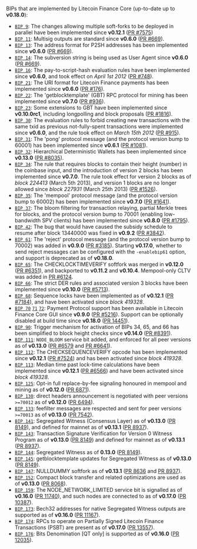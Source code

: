 BIPs that are implemented by Litecoin Finance Core (up-to-date up to **v0.18.0**):

* [`BIP 9`](https://github.com/litecoinfinance/bips/blob/master/bip-0009.mediawiki): The changes allowing multiple soft-forks to be deployed in parallel have been implemented since **v0.12.1**  ([PR #7575](https://github.com/mraksoll4/litecoinfinance/pull/7575))
* [`BIP 11`](https://github.com/litecoinfinance/bips/blob/master/bip-0011.mediawiki): Multisig outputs are standard since **v0.6.0** ([PR #669](https://github.com/mraksoll4/litecoinfinance/pull/669)).
* [`BIP 13`](https://github.com/litecoinfinance/bips/blob/master/bip-0013.mediawiki): The address format for P2SH addresses has been implemented since **v0.6.0** ([PR #669](https://github.com/mraksoll4/litecoinfinance/pull/669)).
* [`BIP 14`](https://github.com/litecoinfinance/bips/blob/master/bip-0014.mediawiki): The subversion string is being used as User Agent since **v0.6.0** ([PR #669](https://github.com/mraksoll4/litecoinfinance/pull/669)).
* [`BIP 16`](https://github.com/litecoinfinance/bips/blob/master/bip-0016.mediawiki): The pay-to-script-hash evaluation rules have been implemented since **v0.6.0**, and took effect on *April 1st 2012* ([PR #748](https://github.com/mraksoll4/litecoinfinance/pull/748)).
* [`BIP 21`](https://github.com/litecoinfinance/bips/blob/master/bip-0021.mediawiki): The URI format for Litecoin Finance payments has been implemented since **v0.6.0** ([PR #176](https://github.com/mraksoll4/litecoinfinance/pull/176)).
* [`BIP 22`](https://github.com/litecoinfinance/bips/blob/master/bip-0022.mediawiki): The 'getblocktemplate' (GBT) RPC protocol for mining has been implemented since **v0.7.0** ([PR #936](https://github.com/mraksoll4/litecoinfinance/pull/936)).
* [`BIP 23`](https://github.com/litecoinfinance/bips/blob/master/bip-0023.mediawiki): Some extensions to GBT have been implemented since **v0.10.0rc1**, including longpolling and block proposals ([PR #1816](https://github.com/mraksoll4/litecoinfinance/pull/1816)).
* [`BIP 30`](https://github.com/litecoinfinance/bips/blob/master/bip-0030.mediawiki): The evaluation rules to forbid creating new transactions with the same txid as previous not-fully-spent transactions were implemented since **v0.6.0**, and the rule took effect on *March 15th 2012* ([PR #915](https://github.com/mraksoll4/litecoinfinance/pull/915)).
* [`BIP 31`](https://github.com/litecoinfinance/bips/blob/master/bip-0031.mediawiki): The 'pong' protocol message (and the protocol version bump to 60001) has been implemented since **v0.6.1** ([PR #1081](https://github.com/mraksoll4/litecoinfinance/pull/1081)).
* [`BIP 32`](https://github.com/litecoinfinance/bips/blob/master/bip-0032.mediawiki): Hierarchical Deterministic Wallets has been implemented since **v0.13.0** ([PR #8035](https://github.com/mraksoll4/litecoinfinance/pull/8035)).
* [`BIP 34`](https://github.com/litecoinfinance/bips/blob/master/bip-0034.mediawiki): The rule that requires blocks to contain their height (number) in the coinbase input, and the introduction of version 2 blocks has been implemented since **v0.7.0**. The rule took effect for version 2 blocks as of *block 224413* (March 5th 2013), and version 1 blocks are no longer allowed since *block 227931* (March 25th 2013) ([PR #1526](https://github.com/mraksoll4/litecoinfinance/pull/1526)).
* [`BIP 35`](https://github.com/litecoinfinance/bips/blob/master/bip-0035.mediawiki): The 'mempool' protocol message (and the protocol version bump to 60002) has been implemented since **v0.7.0** ([PR #1641](https://github.com/mraksoll4/litecoinfinance/pull/1641)).
* [`BIP 37`](https://github.com/litecoinfinance/bips/blob/master/bip-0037.mediawiki): The bloom filtering for transaction relaying, partial Merkle trees for blocks, and the protocol version bump to 70001 (enabling low-bandwidth SPV clients) has been implemented since **v0.8.0** ([PR #1795](https://github.com/mraksoll4/litecoinfinance/pull/1795)).
* [`BIP 42`](https://github.com/litecoinfinance/bips/blob/master/bip-0042.mediawiki): The bug that would have caused the subsidy schedule to resume after block 13440000 was fixed in **v0.9.2** ([PR #3842](https://github.com/mraksoll4/litecoinfinance/pull/3842)).
* [`BIP 61`](https://github.com/litecoinfinance/bips/blob/master/bip-0061.mediawiki): The 'reject' protocol message (and the protocol version bump to 70002) was added in **v0.9.0** ([PR #3185](https://github.com/mraksoll4/litecoinfinance/pull/3185)). Starting **v0.17.0**, whether to send reject messages can be configured with the `-enablebip61` option, and support is deprecated as of **v0.18.0**.
* [`BIP 65`](https://github.com/litecoinfinance/bips/blob/master/bip-0065.mediawiki): The CHECKLOCKTIMEVERIFY softfork was merged in **v0.12.0** ([PR #6351](https://github.com/mraksoll4/litecoinfinance/pull/6351)), and backported to **v0.11.2** and **v0.10.4**. Mempool-only CLTV was added in [PR #6124](https://github.com/mraksoll4/litecoinfinance/pull/6124).
* [`BIP 66`](https://github.com/litecoinfinance/bips/blob/master/bip-0066.mediawiki): The strict DER rules and associated version 3 blocks have been implemented since **v0.10.0** ([PR #5713](https://github.com/mraksoll4/litecoinfinance/pull/5713)).
* [`BIP 68`](https://github.com/litecoinfinance/bips/blob/master/bip-0068.mediawiki): Sequence locks have been implemented as of **v0.12.1**  ([PR #7184](https://github.com/mraksoll4/litecoinfinance/pull/7184)), and have been activated since *block 419328*.
* [`BIP 70`](https://github.com/litecoinfinance/bips/blob/master/bip-0070.mediawiki) [`71`](https://github.com/litecoinfinance/bips/blob/master/bip-0071.mediawiki) [`72`](https://github.com/litecoinfinance/bips/blob/master/bip-0072.mediawiki): Payment Protocol support has been available in Litecoin Finance Core GUI since **v0.9.0** ([PR #5216](https://github.com/mraksoll4/litecoinfinance/pull/5216)). Support can be optionally disabled at build time since **v0.18.0** ([PR 14451](https://github.com/mraksoll4/litecoinfinance/pull/14451)).
* [`BIP 90`](https://github.com/litecoinfinance/bips/blob/master/bip-0090.mediawiki): Trigger mechanism for activation of BIPs 34, 65, and 66 has been simplified to block height checks since **v0.14.0** ([PR #8391](https://github.com/mraksoll4/litecoinfinance/pull/8391)).
* [`BIP 111`](https://github.com/litecoinfinance/bips/blob/master/bip-0111.mediawiki): `NODE_BLOOM` service bit added, and enforced for all peer versions as of **v0.13.0** ([PR #6579](https://github.com/mraksoll4/litecoinfinance/pull/6579) and [PR #6641](https://github.com/mraksoll4/litecoinfinance/pull/6641)).
* [`BIP 112`](https://github.com/litecoinfinance/bips/blob/master/bip-0112.mediawiki): The CHECKSEQUENCEVERIFY opcode has been implemented since **v0.12.1** ([PR #7524](https://github.com/mraksoll4/litecoinfinance/pull/7524)) and has been activated since *block 419328*.
* [`BIP 113`](https://github.com/litecoinfinance/bips/blob/master/bip-0113.mediawiki): Median time past lock-time calculations have been implemented since **v0.12.1** ([PR #6566](https://github.com/mraksoll4/litecoinfinance/pull/6566)) and have been activated since *block 419328*.
* [`BIP 125`](https://github.com/litecoinfinance/bips/blob/master/bip-0125.mediawiki): Opt-in full replace-by-fee signaling honoured in mempool and mining as of **v0.12.0** ([PR 6871](https://github.com/mraksoll4/litecoinfinance/pull/6871)).
* [`BIP 130`](https://github.com/litecoinfinance/bips/blob/master/bip-0130.mediawiki): direct headers announcement is negotiated with peer versions `>=70012` as of **v0.12.0** ([PR 6494](https://github.com/mraksoll4/litecoinfinance/pull/6494)).
* [`BIP 133`](https://github.com/litecoinfinance/bips/blob/master/bip-0133.mediawiki): feefilter messages are respected and sent for peer versions `>=70013` as of **v0.13.0** ([PR 7542](https://github.com/mraksoll4/litecoinfinance/pull/7542)).
* [`BIP 141`](https://github.com/litecoinfinance/bips/blob/master/bip-0141.mediawiki): Segregated Witness (Consensus Layer) as of **v0.13.0** ([PR 8149](https://github.com/mraksoll4/litecoinfinance/pull/8149)), and defined for mainnet as of **v0.13.1** ([PR 8937](https://github.com/mraksoll4/litecoinfinance/pull/8937)).
* [`BIP 143`](https://github.com/litecoinfinance/bips/blob/master/bip-0143.mediawiki): Transaction Signature Verification for Version 0 Witness Program as of **v0.13.0** ([PR 8149](https://github.com/mraksoll4/litecoinfinance/pull/8149)) and defined for mainnet as of **v0.13.1** ([PR 8937](https://github.com/mraksoll4/litecoinfinance/pull/8937)).
* [`BIP 144`](https://github.com/litecoinfinance/bips/blob/master/bip-0144.mediawiki): Segregated Witness as of **0.13.0** ([PR 8149](https://github.com/mraksoll4/litecoinfinance/pull/8149)).
* [`BIP 145`](https://github.com/litecoinfinance/bips/blob/master/bip-0145.mediawiki): getblocktemplate updates for Segregated Witness as of **v0.13.0** ([PR 8149](https://github.com/mraksoll4/litecoinfinance/pull/8149)).
* [`BIP 147`](https://github.com/litecoinfinance/bips/blob/master/bip-0147.mediawiki): NULLDUMMY softfork as of **v0.13.1** ([PR 8636](https://github.com/mraksoll4/litecoinfinance/pull/8636) and [PR 8937](https://github.com/mraksoll4/litecoinfinance/pull/8937)).
* [`BIP 152`](https://github.com/litecoinfinance/bips/blob/master/bip-0152.mediawiki): Compact block transfer and related optimizations are used as of **v0.13.0** ([PR 8068](https://github.com/mraksoll4/litecoinfinance/pull/8068)).
* [`BIP 159`](https://github.com/litecoinfinance/bips/blob/master/bip-0159.mediawiki): The NODE_NETWORK_LIMITED service bit is signalled as of **v0.16.0** ([PR 11740](https://github.com/mraksoll4/litecoinfinance/pull/11740)), and such nodes are connected to as of **v0.17.0** ([PR 10387](https://github.com/mraksoll4/litecoinfinance/pull/10387)).
* [`BIP 173`](https://github.com/litecoinfinance/bips/blob/master/bip-0173.mediawiki): Bech32 addresses for native Segregated Witness outputs are supported as of **v0.16.0** ([PR 11167](https://github.com/mraksoll4/litecoinfinance/pull/11167)).
* [`BIP 174`](https://github.com/litecoinfinance/bips/blob/master/bip-0174.mediawiki): RPCs to operate on Partially Signed Litecoin Finance Transactions (PSBT) are present as of **v0.17.0** ([PR 13557](https://github.com/mraksoll4/litecoinfinance/pull/13557)).
* [`BIP 176`](https://github.com/litecoinfinance/bips/blob/master/bip-0176.mediawiki): Bits Denomination [QT only] is supported as of **v0.16.0** ([PR 12035](https://github.com/mraksoll4/litecoinfinance/pull/12035)).
